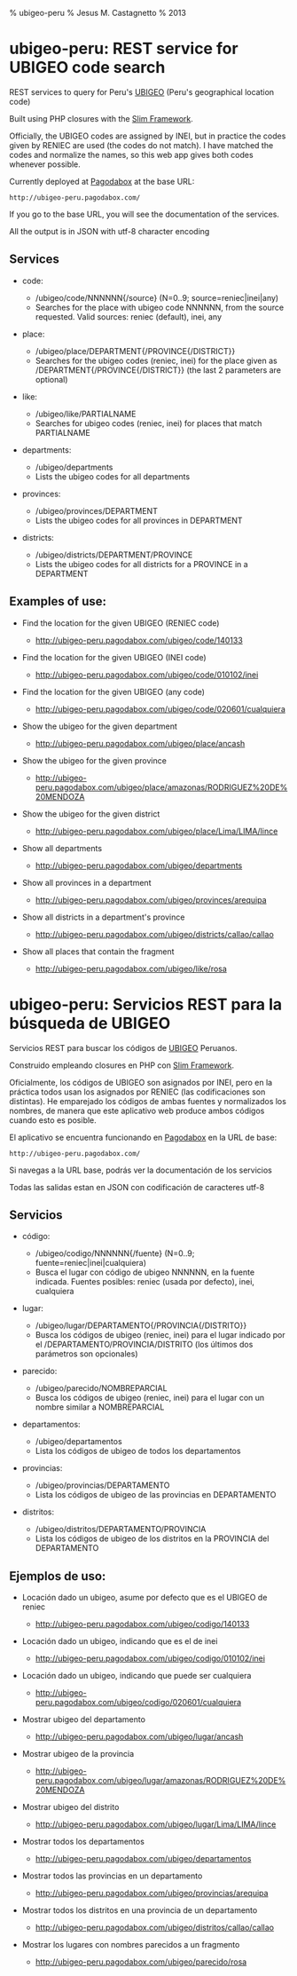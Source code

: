 % ubigeo-peru
% Jesus M. Castagnetto
% 2013

# ubigeo-peru: REST service for UBIGEO code search 

REST services to query for Peru's [UBIGEO][ubigeo-en-wiki] (Peru's
geographical location code)

Built using PHP closures with the [Slim Framework][slim-url]. 

Officially, the UBIGEO codes are assigned by INEI, but in practice the codes
given by RENIEC are used (the codes do not match). I have matched the codes
and normalize the names, so this web app gives both codes whenever possible.

Currently deployed at [Pagodabox][pagodabox-url] at the base URL:

	http://ubigeo-peru.pagodabox.com/

If you go to the base URL, you will see the documentation of the services.

All the output is in JSON with utf-8 character encoding

## Services

* code:
  * /ubigeo/code/NNNNNN{/source} (N=0..9; source=reniec|inei|any)
  * Searches for the place with ubigeo code NNNNNN, from the source requested. 
    Valid sources: reniec (default), inei, any

* place:
  * /ubigeo/place/DEPARTMENT{/PROVINCE{/DISTRICT}}
  * Searches for the ubigeo codes (reniec, inei) for the place given as 
    /DEPARTMENT{/PROVINCE{/DISTRICT}} (the last 2 parameters are optional)

* like:
  * /ubigeo/like/PARTIALNAME
  * Searches for ubigeo codes (reniec, inei) for places that match PARTIALNAME

* departments:
  * /ubigeo/departments
  * Lists the ubigeo codes for all departments

* provinces:
  * /ubigeo/provinces/DEPARTMENT
  * Lists the ubigeo codes for all provinces in DEPARTMENT

* districts:
  * /ubigeo/districts/DEPARTMENT/PROVINCE
  * Lists the ubigeo codes for all districts for a PROVINCE in a DEPARTMENT


## Examples of use:

* Find the location for the given UBIGEO (RENIEC code)
  * http://ubigeo-peru.pagodabox.com/ubigeo/code/140133

* Find the location for the given UBIGEO (INEI code)
  * http://ubigeo-peru.pagodabox.com/ubigeo/code/010102/inei

* Find the location for the given UBIGEO (any code)
  * http://ubigeo-peru.pagodabox.com/ubigeo/code/020601/cualquiera

* Show the ubigeo for the given department
  * http://ubigeo-peru.pagodabox.com/ubigeo/place/ancash

* Show the ubigeo for the given province
  * http://ubigeo-peru.pagodabox.com/ubigeo/place/amazonas/RODRIGUEZ%20DE%20MENDOZA

* Show the ubigeo for the given district
  * http://ubigeo-peru.pagodabox.com/ubigeo/place/Lima/LIMA/lince

* Show all departments
  * http://ubigeo-peru.pagodabox.com/ubigeo/departments

* Show all provinces in a department
  * http://ubigeo-peru.pagodabox.com/ubigeo/provinces/arequipa

* Show all districts in a department's province
  * http://ubigeo-peru.pagodabox.com/ubigeo/districts/callao/callao

* Show all places that contain the fragment
  * http://ubigeo-peru.pagodabox.com/ubigeo/like/rosa


# ubigeo-peru: Servicios REST para la búsqueda de UBIGEO

Servicios REST para buscar los códigos de [UBIGEO][ubigeo-es-wiki] Peruanos.

Construido empleando closures en PHP con [Slim Framework][slim-url].

Oficialmente, los códigos de UBIGEO son asignados por INEI, pero en la práctica
todos usan los asignados por RENIEC (las codificaciones son distintas). He
emparejado los códigos de ambas fuentes y normalizados los nombres, de manera
que este aplicativo web produce ambos códigos cuando esto es posible.

El aplicativo se encuentra funcionando en [Pagodabox][pagodabox-url] en la URL
de base:

	http://ubigeo-peru.pagodabox.com/

Si navegas a la URL base, podrás ver la documentación de los servicios

Todas las salidas estan en JSON con codificación de caracteres utf-8

## Servicios

* código:
  * /ubigeo/codigo/NNNNNN{/fuente} (N=0..9; fuente=reniec|inei|cualquiera)
  * Busca el lugar con código de ubigeo NNNNNN, en la fuente indicada. 
    Fuentes posibles: reniec (usada por defecto), inei, cualquiera

* lugar:
  * /ubigeo/lugar/DEPARTAMENTO{/PROVINCIA{/DISTRITO}}
  * Busca los códigos de ubigeo (reniec, inei) para el lugar indicado por el
    /DEPARTAMENTO/PROVINCIA/DISTRITO (los últimos dos parámetros son opcionales)

* parecido:
  * /ubigeo/parecido/NOMBREPARCIAL
  * Busca los códigos de ubigeo (reniec, inei) para el lugar con un nombre 
    similar a NOMBREPARCIAL

* departamentos:
  * /ubigeo/departamentos
  * Lista los códigos de ubigeo de todos los departamentos

* provincias:
  * /ubigeo/provincias/DEPARTAMENTO
  * Lista los códigos de ubigeo de las provincias en DEPARTAMENTO

* distritos:
  * /ubigeo/distritos/DEPARTAMENTO/PROVINCIA
  * Lista los códigos de ubigeo de los distritos en la PROVINCIA del DEPARTAMENTO

## Ejemplos de uso:

* Locación dado un ubigeo, asume por defecto que es el UBIGEO de reniec
  * http://ubigeo-peru.pagodabox.com/ubigeo/codigo/140133

* Locación dado un ubigeo, indicando que es el de inei
  * http://ubigeo-peru.pagodabox.com/ubigeo/codigo/010102/inei

* Locación dado un ubigeo, indicando que puede ser cualquiera
  * http://ubigeo-peru.pagodabox.com/ubigeo/codigo/020601/cualquiera

* Mostrar ubigeo del departamento
  * http://ubigeo-peru.pagodabox.com/ubigeo/lugar/ancash

* Mostrar ubigeo de la provincia
  * http://ubigeo-peru.pagodabox.com/ubigeo/lugar/amazonas/RODRIGUEZ%20DE%20MENDOZA

* Mostrar ubigeo del distrito
  * http://ubigeo-peru.pagodabox.com/ubigeo/lugar/Lima/LIMA/lince

* Mostrar todos los departamentos
  * http://ubigeo-peru.pagodabox.com/ubigeo/departamentos

* Mostrar todos las provincias en un departamento
  * http://ubigeo-peru.pagodabox.com/ubigeo/provincias/arequipa

* Mostrar todos los distritos en una provincia de un departamento
  * http://ubigeo-peru.pagodabox.com/ubigeo/distritos/callao/callao

* Mostrar los lugares con nombres parecidos a un fragmento
  * http://ubigeo-peru.pagodabox.com/ubigeo/parecido/rosa


[ubigeo-en-wiki]: http://en.wikipedia.org/wiki/UBIGEO
[ubigeo-es-wiki]: http://es.wikipedia.org/wiki/UBIGEO
[slim-url]: http://slimframework.com/
[pagodabox-url]: https://pagodabox.com/
